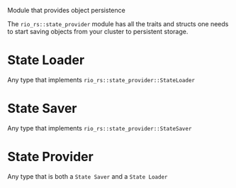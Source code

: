 Module that provides object persistence

The `rio_rs::state_provider` module has all the traits and structs one needs
to start saving objects from your cluster to persistent storage.

# State Loader

Any type that implements `rio_rs::state_provider::StateLoader`

# State Saver

Any type that implements `rio_rs::state_provider::StateSaver`

# State Provider

Any type that is both a `State Saver` and a `State Loader`
